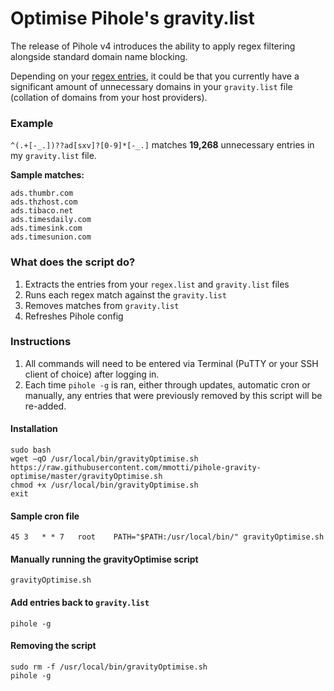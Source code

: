 # Optimise Pihole's gravity.list

The release of Pihole v4 introduces the ability to apply regex filtering alongside standard domain name blocking.

Depending on your [regex entries](https://github.com/mmotti/pihole-regex), it could be that you currently have a significant amount of unnecessary domains in your `gravity.list` file (collation of domains from your host providers).

### Example

`^(.+[-_.])??ad[sxv]?[0-9]*[-_.]` matches **19,268** unnecessary entries in my `gravity.list` file.

**Sample matches:**

```
ads.thumbr.com
ads.thzhost.com
ads.tibaco.net
ads.timesdaily.com
ads.timesink.com
ads.timesunion.com
```

### What does the script do?
1. Extracts the entries from your `regex.list` and `gravity.list` files
1. Runs each regex match against the `gravity.list`
1. Removes matches from `gravity.list`
1. Refreshes Pihole config

### Instructions
1. All commands will need to be entered via Terminal (PuTTY or your SSH client of choice) after logging in. 
1. Each time `pihole -g` is ran, either through updates, automatic cron or manually, any entries that were previously removed by this script will be re-added.

#### Installation
```
sudo bash
wget –qO /usr/local/bin/gravityOptimise.sh https://raw.githubusercontent.com/mmotti/pihole-gravity-optimise/master/gravityOptimise.sh
chmod +x /usr/local/bin/gravityOptimise.sh
exit
```

#### Sample cron file
`45 3   * * 7   root    PATH="$PATH:/usr/local/bin/" gravityOptimise.sh`

#### Manually running the gravityOptimise script
`gravityOptimise.sh`

#### Add entries back to `gravity.list`
`pihole -g`

#### Removing the script
```
sudo rm -f /usr/local/bin/gravityOptimise.sh
pihole -g
```
